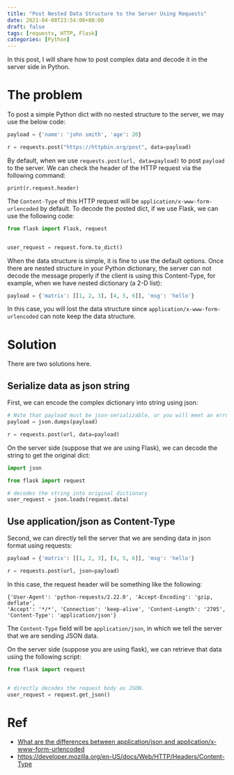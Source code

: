 ```yaml
---
title: "Post Nested Data Structure to the Server Using Requests"
date: 2021-04-08T23:54:08+08:00
draft: false
tags: [requests, HTTP, Flask]
categories: [Python]
---
```


In this post, I will share how to post complex data and decode it in the server
side in Python.

<!--more-->

# The problem

To post a simple Python dict with no nested structure to the server, we may use
the below code:

```python
payload = {'name': 'john smith', 'age': 20}

r = requests.post("https://httpbin.org/post", data=payload)
```

By default, when we use `requests.post(url, data=payload)` to post `payload` to
the server. We can check the header of the HTTP request via the following
command:

```
print(r.request.header)
```

The `Content-Type` of this HTTP request will be
`application/x-www-form-urlencoded` by default. To decode the posted dict, if
we use Flask, we can use the following code:


```python
from flask import Flask, request


user_request = request.form.to_dict()
```

When the data structure is simple, it is fine to use the default options. Once
there are nested structure in your Python dictionary, the server can not decode
the message properly if the client is using this Content-Type, for example,
when we have nested dictionary (a 2-D list):

```python
payload = {'matrix': [[1, 2, 3], [4, 5, 6]], 'msg': 'hello'}
```

In this case, you will lost the data structure since
`application/x-www-form-urlencoded` can note keep the data structure.

# Solution

There are two solutions here.

## Serialize data as json string

First, we can encode the complex dictionary into string using json:

```python
# Note that payload must be json-serializable, or you will meet an error.
payload = json.dumps(payload)

r = requests.post(url, data=payload)
```

On the server side (suppose that we are using Flask), we can decode the string
to get the original dict:

```python
import json

from flask import request

# decodes the string into original dictionary
user_request = json.loads(request.data)
```

## Use application/json as Content-Type

Second, we can directly tell the server that we are sending data in json format
using requests:

```python
payload = {'matrix': [[1, 2, 3], [4, 5, 6]], 'msg': 'hello'}

r = requests.post(url, json=payload)
```

In this case, the request header will be something like the following:

```
{'User-Agent': 'python-requests/2.22.0', 'Accept-Encoding': 'gzip, deflate',
'Accept': '*/*', 'Connection': 'keep-alive', 'Content-Length': '2705',
'Content-Type': 'application/json'}
```

The `Content-Type` field will be `application/json`, in which we tell the
server that we are sending JSON data.

On the server side (suppose you are using flask), we can retrieve that data
using the following script:

```python
from flask import request


# directly decodes the request body as JSON.
user_request = request.get_json()
```

# Ref

+ [What are the differences between application/json and application/x-www-form-urlencoded](https://stackoverflow.com/q/9870523/6064933)
+ https://developer.mozilla.org/en-US/docs/Web/HTTP/Headers/Content-Type
